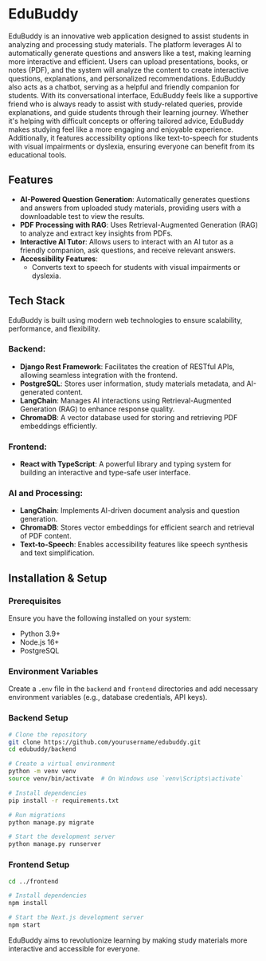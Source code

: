 # EduBuddy

EduBuddy is an innovative web application designed to assist students in analyzing and processing study materials. The platform leverages AI to automatically generate questions and answers like a test, making learning more interactive and efficient. Users can upload presentations, books, or notes (PDF), and the system will analyze the content to create interactive questions, explanations, and personalized recommendations. EduBuddy also acts as a chatbot, serving as a helpful and friendly companion for students. With its conversational interface, EduBuddy feels like a supportive friend who is always ready to assist with study-related queries, provide explanations, and guide students through their learning journey. Whether it's helping with difficult concepts or offering tailored advice, EduBuddy makes studying feel like a more engaging and enjoyable experience. Additionally, it features accessibility options like text-to-speech for students with visual impairments or dyslexia, ensuring everyone can benefit from its educational tools.

## Features

- **AI-Powered Question Generation**: Automatically generates questions and answers from uploaded study materials, providing users with a downloadable test to view the results.
- **PDF Processing with RAG**: Uses Retrieval-Augmented Generation (RAG) to analyze and extract key insights from PDFs.
- **Interactive AI Tutor**: Allows users to interact with an AI tutor as a friendly companion, ask questions, and receive relevant answers.
- **Accessibility Features**:
  - Converts text to speech for students with visual impairments or dyslexia.

## Tech Stack
EduBuddy is built using modern web technologies to ensure scalability, performance, and flexibility.

### Backend:
- **Django Rest Framework**: Facilitates the creation of RESTful APIs, allowing seamless integration with the frontend.
- **PostgreSQL**: Stores user information, study materials metadata, and AI-generated content.
- **LangChain**: Manages AI interactions using Retrieval-Augmented Generation (RAG) to enhance response quality.
- **ChromaDB**: A vector database used for storing and retrieving PDF embeddings efficiently.

### Frontend:
- **React with TypeScript**: A powerful library and typing system for building an interactive and type-safe user interface.

### AI and Processing:
- **LangChain**: Implements AI-driven document analysis and question generation.
- **ChromaDB**: Stores vector embeddings for efficient search and retrieval of PDF content.
- **Text-to-Speech**: Enables accessibility features like speech synthesis and text simplification.

## Installation & Setup

### Prerequisites
Ensure you have the following installed on your system:
- Python 3.9+
- Node.js 16+
- PostgreSQL

### Environment Variables
Create a `.env` file in the `backend` and `frontend` directories and add necessary environment variables (e.g., database credentials, API keys).

### Backend Setup
```bash
# Clone the repository
git clone https://github.com/yourusername/edubuddy.git
cd edubuddy/backend

# Create a virtual environment
python -m venv venv
source venv/bin/activate  # On Windows use `venv\Scripts\activate`

# Install dependencies
pip install -r requirements.txt

# Run migrations
python manage.py migrate

# Start the development server
python manage.py runserver
```

### Frontend Setup
```bash
cd ../frontend

# Install dependencies
npm install

# Start the Next.js development server
npm start
```

EduBuddy aims to revolutionize learning by making study materials more interactive and accessible for everyone.

